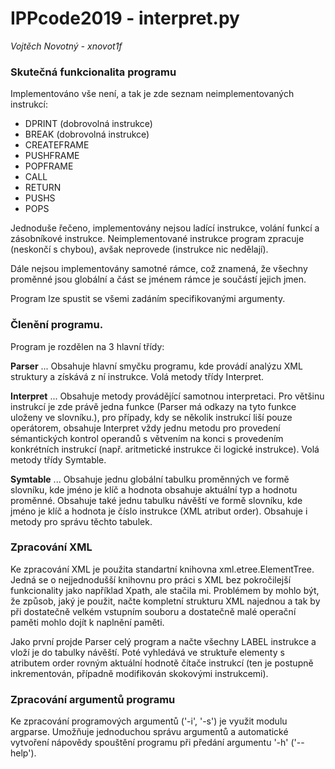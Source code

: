 # IPPcode2019 - interpret.py
*Vojtěch Novotný - xnovot1f*

### Skutečná funkcionalita programu
Implementováno vše není, a tak je zde seznam neimplementovaných instrukcí:
 - DPRINT (dobrovolná instrukce)
 - BREAK (dobrovolná instrukce)
 - CREATEFRAME
 - PUSHFRAME
 - POPFRAME
 - CALL
 - RETURN
 - PUSHS
 - POPS

Jednoduše řečeno, implementovány nejsou ladící instrukce, volání funkcí a zásobníkové instrukce. Neimplementované instrukce program zpracuje (neskončí s chybou), avšak neprovede (instrukce nic nedělají).

Dále nejsou implementovány samotné rámce, což znamená, že všechny proměnné jsou globální a část se jménem rámce je součástí jejich jmen.

Program lze spustit se všemi zadáním specifikovanými argumenty. 

### Členění programu.
Program je rozdělen na 3 hlavní třídy:

**Parser** ...
Obsahuje hlavní smyčku programu, kde provádí analýzu XML struktury a získává z ní instrukce. Volá metody třídy Interpret.

**Interpret** ...
Obsahuje metody provádějící samotnou interpretaci. Pro většinu instrukcí je zde právě jedna funkce (Parser má odkazy na tyto funkce uloženy ve slovníku.), pro případy, kdy se několik instrukcí liší pouze operátorem, obsahuje Interpret vždy jednu metodu pro provedení sémantických kontrol operandů s větvením na konci s provedením konkrétních instrukcí (např. aritmetické instrukce či logické instrukce).
Volá metody třídy Symtable.

**Symtable** ...
Obsahuje jednu globální tabulku proměnných ve formě slovníku, kde jméno je klíč a hodnota obsahuje aktuální typ a hodnotu proměnné. Obsahuje také jednu tabulku návěští ve formě slovníku, kde jméno je klíč a hodnota je číslo instrukce (XML atribut order).
Obsahuje i metody pro správu těchto tabulek.

### Zpracování XML
Ke zpracování XML je použita standartní knihovna xml.etree.ElementTree. Jedná se o nejjednodušší knihovnu pro práci s XML bez pokročilejší funkcionality jako například Xpath, ale stačila mi. Problémem by mohlo být, že způsob, jaký je použit, načte kompletní strukturu XML najednou a tak by při dostatečně velkém vstupním souboru a dostatečně malé operační paměti mohlo dojít k naplnění paměti.

Jako první projde Parser celý program a načte všechny LABEL instrukce a vloží je do tabulky návěští. Poté vyhledává ve struktuře elementy s atributem order rovným aktuální hodnotě čítače instrukcí (ten je postupně inkrementován, případně modifikován skokovými instrukcemi).

### Zpracování argumentů programu
Ke zpracování programových argumentů ('-i', '-s') je využit modulu argparse. Umožňuje jednoduchou správu argumentů a automatické vytvoření nápovědy spouštění programu při předání argumentu '-h' ('--help').


